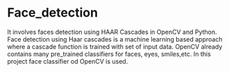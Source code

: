 # Face_detection
It involves faces detection using HAAR Cascades in OpenCV and Python.
Face detection using Haar cascades is a machine learning based approach where a cascade function is trained with set of input data.
OpenCV already contains many pre_trained classifiers for faces, eyes, smiles,etc.
In this project face classifier od OpenCV is used.
